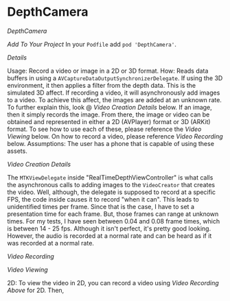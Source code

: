 # DepthCamera
_DepthCamera_

*Add To Your Project*
In your `Podfile` add `pod 'DepthCamera'`.

*Details*

Usage: Record a video or image in a 2D or 3D format. 
How: Reads data buffers in using a `AVCaptureDataOutputSynchronizerDelegate`. If using the 3D environment, it then applies a filter from the depth data. This is the simulated 3D affect. If recording a video, it will asynchronously add images to a video. To achieve this affect, the images are added at an unknown rate. To further explain this, look @ _Video Creation Details_ below. If an image, then it simply records the image. From there, the image or video can be obtained and represented in either a 2D (AVPlayer) format or 3D (ARKit) format. To see how to use each of these, please reference the _Video Viewing_  below. On how to record a video, please reference _Video Recording_ below.
Assumptions: The user has a phone that is capable of using these assets.

*Video Creation Details*

The `MTKViewDelegate` inside "RealTimeDepthViewController" is what calls the asynchronous calls to adding images to the `VideoCreator` that creates the video. Well, although, the delegate is supposed to record at a specific FPS, the code inside causes it to record "when it can". This leads to unidentified times per frame. Since that is the case, I have to set a presentation time for each frame. But, those frames can range at unknown times. For my tests, I have seen between 0.04 and 0.08 frame times, which is between 14 - 25 fps. Although it isn't perfect, it's pretty good looking. However, the audio is recorded at a normal rate and can be heard as if it was recorded at a normal rate.


*Video Recording*



*Video Viewing*

2D: To view the video in 2D, you can record a video using _Video Recording Above_ for 2D. Then, 
